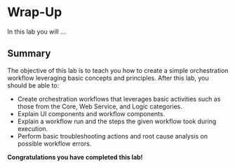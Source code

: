 # Wrap-Up
In this lab you will ...

## Summary

The objective of this lab is to teach you how to create a simple orchestration workflow leveraging basic concepts and principles. After this lab, you should be able to:

* Create orchestration workflows that leverages basic activities such as those from the Core, Web Service, and Logic categories.
* Explain UI components and workflow components.
* Explain a workflow run and the steps the given workflow took during execution.
* Perform basic troubleshooting actions and root cause analysis on possible workflow errors.

**Congratulations you have completed this lab!**